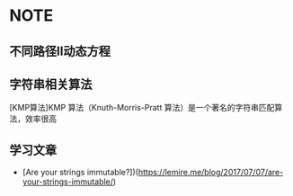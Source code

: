 # NOTE

## 不同路径II动态方程

## 字符串相关算法

[KMP算法]KMP 算法（Knuth-Morris-Pratt 算法）是一个著名的字符串匹配算法，效率很高


## 学习文章

- [Are your strings immutable?])(https://lemire.me/blog/2017/07/07/are-your-strings-immutable/)
